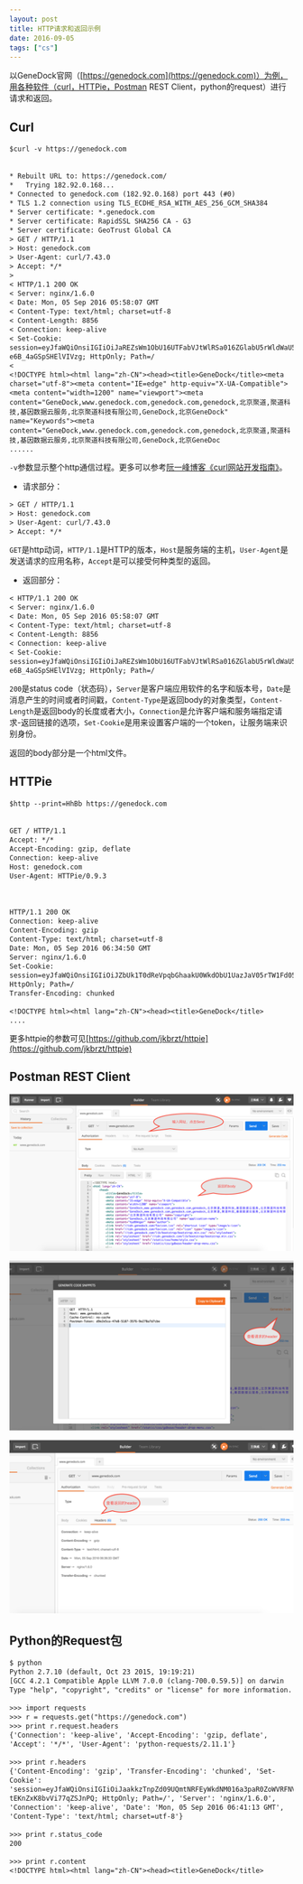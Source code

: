 ```yaml
---
layout: post
title: HTTP请求和返回示例
date: 2016-09-05
tags: ["cs"]
---
```


以GeneDock官网（[https://genedock.com](https://genedock.com)）为例，用各种软件（curl，HTTPie，Postman REST Client，python的request）进行请求和返回。

## Curl

```
$curl -v https://genedock.com


* Rebuilt URL to: https://genedock.com/
*   Trying 182.92.0.168...
* Connected to genedock.com (182.92.0.168) port 443 (#0)
* TLS 1.2 connection using TLS_ECDHE_RSA_WITH_AES_256_GCM_SHA384
* Server certificate: *.genedock.com
* Server certificate: RapidSSL SHA256 CA - G3
* Server certificate: GeoTrust Global CA
> GET / HTTP/1.1
> Host: genedock.com
> User-Agent: curl/7.43.0
> Accept: */*
>
< HTTP/1.1 200 OK
< Server: nginx/1.6.0
< Date: Mon, 05 Sep 2016 05:58:07 GMT
< Content-Type: text/html; charset=utf-8
< Content-Length: 8856
< Connection: keep-alive
< Set-Cookie: session=eyJfaWQiOnsiIGIiOiJaREZsWm1ObU16UTFabVJtWlRSa016ZGlabU5rWldWaU5qWmpPVFJoTTJJPSJ9fQ.Cq6a7w.LUjBEmjf-e6B_4aGSpSHElVIVzg; HttpOnly; Path=/
<
<!DOCTYPE html><html lang="zh-CN"><head><title>GeneDock</title><meta charset="utf-8"><meta content="IE=edge" http-equiv="X-UA-Compatible"><meta content="width=1200" name="viewport"><meta content="GeneDock,www.genedock.com,genedock.com,genedock,北京聚道,聚道科技,基因数据云服务,北京聚道科技有限公司,GeneDock,北京GeneDock" name="Keywords"><meta content="GeneDock,www.genedock.com,genedock.com,genedock,北京聚道,聚道科技,基因数据云服务,北京聚道科技有限公司,GeneDock,北京GeneDoc
......
```

`-v`参数显示整个http通信过程。更多可以参考[阮一峰博客《curl网站开发指南》](http://www.ruanyifeng.com/blog/2011/09/curl.html)。

- 请求部分：

```
> GET / HTTP/1.1
> Host: genedock.com
> User-Agent: curl/7.43.0
> Accept: */*
```

`GET`是http动词，`HTTP/1.1`是HTTP的版本，`Host`是服务端的主机，`User-Agent`是发送请求的应用名称，`Accept`是可以接受何种类型的返回。

- 返回部分：

```
< HTTP/1.1 200 OK
< Server: nginx/1.6.0
< Date: Mon, 05 Sep 2016 05:58:07 GMT
< Content-Type: text/html; charset=utf-8
< Content-Length: 8856
< Connection: keep-alive
< Set-Cookie: session=eyJfaWQiOnsiIGIiOiJaREZsWm1ObU16UTFabVJtWlRSa016ZGlabU5rWldWaU5qWmpPVFJoTTJJPSJ9fQ.Cq6a7w.LUjBEmjf-e6B_4aGSpSHElVIVzg; HttpOnly; Path=/
```

`200`是status code（状态码），`Server`是客户端应用软件的名字和版本号，`Date`是消息产生的时间或者时间戳，`Content-Type`是返回body的对象类型，`Content-Length`是返回body的长度或者大小，`Connection`是允许客户端和服务端指定请求-返回链接的选项，`Set-Cookie`是用来设置客户端的一个token，让服务端来识别身份。

返回的body部分是一个html文件。

## HTTPie

```
$http --print=HhBb https://genedock.com


GET / HTTP/1.1
Accept: */*
Accept-Encoding: gzip, deflate
Connection: keep-alive
Host: genedock.com
User-Agent: HTTPie/0.9.3



HTTP/1.1 200 OK
Connection: keep-alive
Content-Encoding: gzip
Content-Type: text/html; charset=utf-8
Date: Mon, 05 Sep 2016 06:34:50 GMT
Server: nginx/1.6.0
Set-Cookie: session=eyJfaWQiOnsiIGIiOiJZbUk1T0dReVpqbGhaakU0WkdObU1UazJaV05rTW1Fd05qVmtOakUzWW1ZPSJ9fQ.Cq6jig.rBqTiAoOL8QJj68W06WNs8lxlSY; HttpOnly; Path=/
Transfer-Encoding: chunked

<!DOCTYPE html><html lang="zh-CN"><head><title>GeneDock</title>
....
```

更多httpie的参数可见[https://github.com/jkbrzt/httpie](https://github.com/jkbrzt/httpie)

## Postman REST Client

![](/images/Postman-1.png)

![](/images/Postman-2.png)

![](/images/Postman-3.png)

## Python的Request包

```
$ python
Python 2.7.10 (default, Oct 23 2015, 19:19:21)
[GCC 4.2.1 Compatible Apple LLVM 7.0.0 (clang-700.0.59.5)] on darwin
Type "help", "copyright", "credits" or "license" for more information.

>>> import requests
>>> r = requests.get("https://genedock.com")
>>> print r.request.headers
{'Connection': 'keep-alive', 'Accept-Encoding': 'gzip, deflate', 'Accept': '*/*', 'User-Agent': 'python-requests/2.11.1'}

>>> print r.headers
{'Content-Encoding': 'gzip', 'Transfer-Encoding': 'chunked', 'Set-Cookie': 'session=eyJfaWQiOnsiIGIiOiJaakkzTnpZd09UQmtNRFEyWkdNM016a3paR0ZoWVRFNVpUWXhPVFJqWXprPSJ9fQ.Cq6lCQ.KzSeM-tEKnZxK8bvVi77qZSJnPQ; HttpOnly; Path=/', 'Server': 'nginx/1.6.0', 'Connection': 'keep-alive', 'Date': 'Mon, 05 Sep 2016 06:41:13 GMT', 'Content-Type': 'text/html; charset=utf-8'}

>>> print r.status_code
200

>>> print r.content
<!DOCTYPE html><html lang="zh-CN"><head><title>GeneDock</title>
```


